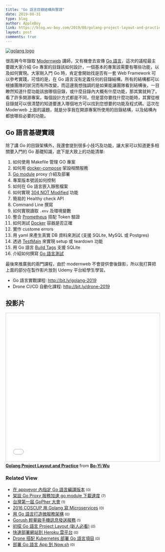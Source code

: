 ```yaml
---
title: "Go 語言目錄結構與實踐"
date: 2019-08-31
type: blog
author: AppleBoy
link: https://blog.wu-boy.com/2019/08/golang-project-layout-and-practice/
layout: post
comments: true
---
```


<p><a href="https://lh3.googleusercontent.com/jsocHCR9A9yEfDVUTrU0m42_aHhTEVDGW5p5PsQSx7GSlkt3gLjohfXH3S7P7p982332ruU_e-EtW0LwmiuZjvN65VIcyME-zE35C6EM0IV1nqY6KoNw3dwW2djjid3F-T5YgnJothA=w1920-h1080" title="golang logo"><img src="https://lh3.googleusercontent.com/jsocHCR9A9yEfDVUTrU0m42_aHhTEVDGW5p5PsQSx7GSlkt3gLjohfXH3S7P7p982332ruU_e-EtW0LwmiuZjvN65VIcyME-zE35C6EM0IV1nqY6KoNw3dwW2djjid3F-T5YgnJothA=w1920-h1080" alt="golang logo" title="golang logo" /></a></p>
<p>很高興今年錄取 <a href="https://modernweb.tw/">Modernweb</a> 講師，又有機會去宣傳 <a href="https://golang.org">Go 語言</a>，這次的議程最主要跟大家介紹 Go 專案的目錄該如何設計，一個基本的專案該需要有哪些功能，以及如何實現。大家剛入門 Go 時，肯定會開始找是否有一套 Web Framework 可以參考實踐，可惜的是，在 Go 語言沒有定義任何的目錄結構，所有的結構都可以根據團隊的狀況而有所改變，而這邊我想強調的是如果能讓團隊看到結構後，一目瞭然知道什麼功能該放哪個目錄，或什麼目錄內大概有什麼功能，那其實就夠了。看了許多開源專案，每個設計方式都是不同，但是當你要找什麼功能時，其實從根目錄就可以很清楚的知道要進入哪個地方可以找到您想要的功能及程式碼。這次在 Moderweb 上面的議題，就是分享我在開源專案所使用的目錄結構，以及結構內都放哪些必要的功能。</p>
<span id="more-7452"></span>
<h2>Go 語言基礎實踐</h2>
<p>除了講 Go 的目錄架構外，我還會提到很多小技巧及功能，讓大家可以知道更多相關要入門的 Go 基礎知識，底下是大致上的功能清單:</p>
<ol>
<li>如何使用 Makefile 管理 GO 專案</li>
<li>如何用 <a href="https://docs.docker.com/compose/" title="docker-compose">docker-compose</a> 架設相關服務</li>
<li><a href="https://blog.wu-boy.com/2018/10/go-1-11-support-go-module/">Go module</a> proxy 介紹及部署</li>
<li>專案版本號該如何控制</li>
<li>如何在 Go 語言嵌入靜態檔案</li>
<li>如何實現 <a href="https://developer.mozilla.org/zh-TW/docs/Web/HTTP/Status/304" title="304 NOT Modified">304 NOT Modified</a> 功能</li>
<li>簡易的 Healthy check API</li>
<li>Command Line 撰寫</li>
<li>如何實現讀取 <code>.env</code> 及環境變數</li>
<li>整合 <a href="https://prometheus.io/">Prometheus</a> 搭配 Token 驗證</li>
<li>如何測試 <a href="https://www.docker.com/" title="Dokcer">Docker</a> 容器是否正確</li>
<li>實作 custome errors</li>
<li>用 yaml 來產生真實 DB 資料來測試 (支援 SQLite, MySQL 或 Postgres)</li>
<li>透過 <a href="https://golang.org/pkg/testing/#hdr-Main" title="TestMain">TestMain</a> 來實現 setup 或 teardown 功能</li>
<li>用 Go 語言 <a href="https://golang.org/pkg/go/build/" title="Build Tags">Build Tags</a> 支援 SQLite</li>
<li>介紹如何撰寫 <a href="https://golang.org/pkg/testing/" title="Go 語言測試">Go 語言測試</a></li>
</ol>
<p>最後來推廣我的兩門課程，由於 modernweb 不會提供會後錄影，所以我打算把上面的部分在製作影片放到 Udemy 平台給學生學習。</p>
<ul>
<li>Go 語言實戰課程: <a href="http://bit.ly/golang-2019">http://bit.ly/golang-2019</a></li>
<li>Drone CI/CD 自動化課程: <a href="http://bit.ly/drone-2019">http://bit.ly/drone-2019</a></li>
</ul>
<h2>投影片</h2>
<iframe src="//www.slideshare.net/slideshow/embed_code/key/dkaLirPqQf6D3V" width="595" height="485" frameborder="0" marginwidth="0" marginheight="0" scrolling="no" style="border:1px solid #CCC; border-width:1px; margin-bottom:5px; max-width: 100%;" allowfullscreen> </iframe> <div style="margin-bottom:5px"> <strong> <a href="//www.slideshare.net/appleboy/golang-project-layout-and-practice-167597350" title="Golang Project Layout and Practice" target="_blank">Golang Project Layout and Practice</a> </strong> from <strong><a href="https://www.slideshare.net/appleboy" target="_blank">Bo-Yi Wu</a></strong> </div>
<div class="wp_rp_wrap  wp_rp_plain" ><div class="wp_rp_content"><h3 class="related_post_title">Related View</h3><ul class="related_post wp_rp"><li data-position="0" data-poid="in-7352" data-post-type="none" ><a href="https://blog.wu-boy.com/2019/04/install-specific-go-version-in-appveyor/" class="wp_rp_title">在 appveyor 內指定 Go 語言編譯版本</a><small class="wp_rp_comments_count"> (0)</small><br /></li><li data-position="1" data-poid="in-7405" data-post-type="none" ><a href="https://blog.wu-boy.com/2019/07/speed-up-go-module-download-using-go-proxy-athens/" class="wp_rp_title">架設 Go Proxy 服務加速 go module 下載速度</a><small class="wp_rp_comments_count"> (7)</small><br /></li><li data-position="2" data-poid="in-6758" data-post-type="none" ><a href="https://blog.wu-boy.com/2017/06/gopher-day-in-taipei/" class="wp_rp_title">台灣第一屆 GoPher 大會</a><small class="wp_rp_comments_count"> (1)</small><br /></li><li data-position="3" data-poid="in-6493" data-post-type="none" ><a href="https://blog.wu-boy.com/2016/08/build-microservices-in-golang/" class="wp_rp_title">2016 COSCUP 用 Golang 寫 Microservices</a><small class="wp_rp_comments_count"> (0)</small><br /></li><li data-position="4" data-poid="in-6791" data-post-type="none" ><a href="https://blog.wu-boy.com/2017/08/microservice-in-go/" class="wp_rp_title">用 Go 語言打造微服務架構</a><small class="wp_rp_comments_count"> (0)</small><br /></li><li data-position="5" data-poid="in-6869" data-post-type="none" ><a href="https://blog.wu-boy.com/2017/11/gorush-a-push-notification-server-written-in-go/" class="wp_rp_title">Gorush 輕量級手機訊息發送服務</a><small class="wp_rp_comments_count"> (1)</small><br /></li><li data-position="6" data-poid="in-7549" data-post-type="none" ><a href="https://blog.wu-boy.com/2019/11/how-to-define-the-golang-folder-layout/" class="wp_rp_title">初探 Go 語言 Project Layout (新人必看)</a><small class="wp_rp_comments_count"> (0)</small><br /></li><li data-position="7" data-poid="in-7250" data-post-type="none" ><a href="https://blog.wu-boy.com/2019/02/deploy-golang-app-to-heroku/" class="wp_rp_title">快速部署網站到 Heroku 雲平台</a><small class="wp_rp_comments_count"> (0)</small><br /></li><li data-position="8" data-poid="in-7029" data-post-type="none" ><a href="https://blog.wu-boy.com/2018/06/drone-kubernetes-with-golang/" class="wp_rp_title">Drone 搭配 Kubernetes 部署 Go 語言項目</a><small class="wp_rp_comments_count"> (0)</small><br /></li><li data-position="9" data-poid="in-6819" data-post-type="none" ><a href="https://blog.wu-boy.com/2017/09/deploy-go-app-to-zeit-now/" class="wp_rp_title">部署 Go 語言 App 到 Now.sh</a><small class="wp_rp_comments_count"> (0)</small><br /></li></ul></div></div>